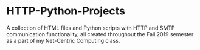 # HTTP-Python-Projects
A collection of HTML files and Python scripts with HTTP and SMTP communication functionality, all created throughout the Fall 2019 semester as a part of my Net-Centric Computing class.
